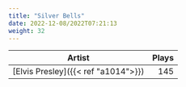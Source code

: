 ```yaml
---
title: "Silver Bells"
date: 2022-12-08/2022T07:21:13
weight: 32
---
```




 Artist | Plays 
----- | -----:
[Elvis Presley]({{< ref "a1014">}}) | 145
